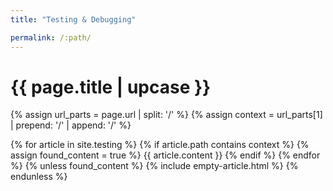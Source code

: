 ```yaml
---
title: "Testing & Debugging"

permalink: /:path/
---
```


<h1 class="primary">{{ page.title | upcase }}</h1>

{% assign url_parts = page.url | split: '/' %}
{% assign context = url_parts[1] | prepend: '/' | append: '/' %}

{% for article in site.testing %}
{% if article.path contains context %}
{% assign found_content = true %}
{{ article.content }}
{% endif %}
{% endfor %}
{% unless found_content %}
{% include empty-article.html %}
{% endunless %}
